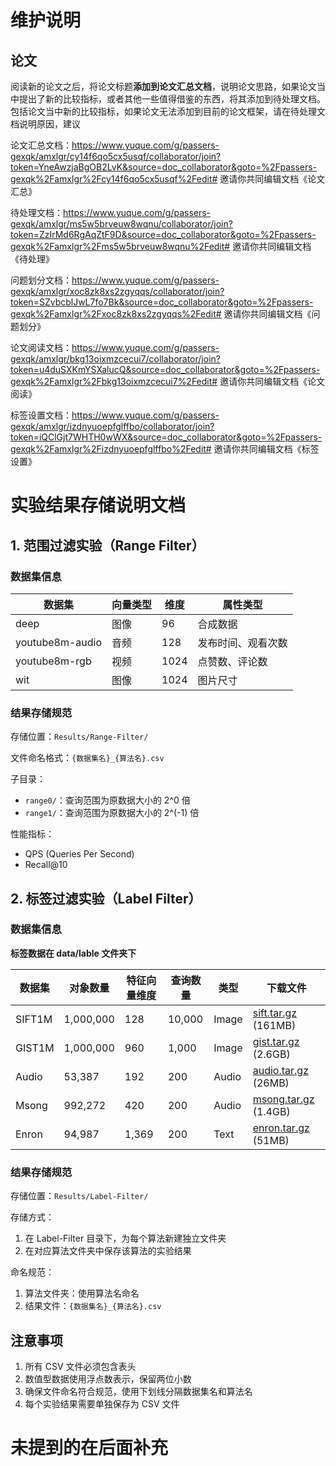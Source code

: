 # 维护说明

## 论文

阅读新的论文之后，将论文标题**添加到论文汇总文档**，说明论文思路，如果论文当中提出了新的比较指标，或者其他一些值得借鉴的东西，将其添加到待处理文档。包括论文当中新的比较指标，如果论文无法添加到目前的论文框架，请在待处理文档说明原因，建议

论文汇总文档：https://www.yuque.com/g/passers-gexqk/amxlgr/cy14f6qo5cx5usqf/collaborator/join?token=YneAwzjaBgOB2LvK&source=doc_collaborator&goto=%2Fpassers-gexqk%2Famxlgr%2Fcy14f6qo5cx5usqf%2Fedit# 邀请你共同编辑文档《论文汇总》



待处理文档：https://www.yuque.com/g/passers-gexqk/amxlgr/ms5w5brveuw8wqnu/collaborator/join?token=ZzIrMd6RgAqZtF9D&source=doc_collaborator&goto=%2Fpassers-gexqk%2Famxlgr%2Fms5w5brveuw8wqnu%2Fedit# 邀请你共同编辑文档《待处理》



问题划分文档：https://www.yuque.com/g/passers-gexqk/amxlgr/xoc8zk8xs2zgyqqs/collaborator/join?token=SZvbcblJwL7fo7Bk&source=doc_collaborator&goto=%2Fpassers-gexqk%2Famxlgr%2Fxoc8zk8xs2zgyqqs%2Fedit# 邀请你共同编辑文档《问题划分》

论文阅读文档：https://www.yuque.com/g/passers-gexqk/amxlgr/bkg13oixmzcecui7/collaborator/join?token=u4duSXKmYSXalucQ&source=doc_collaborator&goto=%2Fpassers-gexqk%2Famxlgr%2Fbkg13oixmzcecui7%2Fedit# 邀请你共同编辑文档《论文阅读》


标签设置文档：https://www.yuque.com/g/passers-gexqk/amxlgr/izdnyuoepfglffbo/collaborator/join?token=iQClGjt7WHTH0wWX&source=doc_collaborator&goto=%2Fpassers-gexqk%2Famxlgr%2Fizdnyuoepfglffbo%2Fedit# 邀请你共同编辑文档《标签设置》

# 实验结果存储说明文档

## 1. 范围过滤实验（Range Filter）

### 数据集信息

| 数据集          | 向量类型 | 维度 | 属性类型           |
| --------------- | -------- | ---- | ------------------ |
| deep            | 图像     | 96   | 合成数据           |
| youtube8m-audio | 音频     | 128  | 发布时间、观看次数 |
| youtube8m-rgb   | 视频     | 1024 | 点赞数、评论数     |
| wit             | 图像     | 1024 | 图片尺寸           |

### 结果存储规范

存储位置：`Results/Range-Filter/`

文件命名格式：`{数据集名}_{算法名}.csv`

子目录：

- `range0/`：查询范围为原数据大小的 2^0 倍
- `range1/`：查询范围为原数据大小的 2^(-1) 倍

性能指标：

- QPS (Queries Per Second)
- Recall@10



## 2. 标签过滤实验（Label Filter）

### 数据集信息

**标签数据在 data/lable 文件夹下**

| 数据集 | 对象数量  | 特征向量维度 | 查询数量 | 类型  | 下载文件                                                     |
| ------ | --------- | ------------ | -------- | ----- | ------------------------------------------------------------ |
| SIFT1M | 1,000,000 | 128          | 10,000   | Image | [sift.tar.gz](http://corpus-texmex.irisa.fr/) (161MB)        |
| GIST1M | 1,000,000 | 960          | 1,000    | Image | [gist.tar.gz](http://corpus-texmex.irisa.fr/) (2.6GB)        |
| Audio  | 53,387    | 192          | 200      | Audio | [audio.tar.gz](https://drive.google.com/file/d/1fJvLMXZ8_rTrnzivvOXiy_iP91vDyQhs/view) (26MB) |
| Msong  | 992,272   | 420          | 200      | Audio | [msong.tar.gz](https://drive.google.com/file/d/1UZ0T-nio8i2V8HetAx4-kt_FMK-GphHj/view) (1.4GB) |
| Enron  | 94,987    | 1,369        | 200      | Text  | [enron.tar.gz](https://drive.google.com/file/d/1TqV43kzuNYgAYXvXTKsAG1-ZKtcaYsmr/view) (51MB) |

### 结果存储规范

存储位置：`Results/Label-Filter/`

存储方式：

1. 在 Label-Filter 目录下，为每个算法新建独立文件夹
2. 在对应算法文件夹中保存该算法的实验结果

命名规范：

1. 算法文件夹：使用算法名命名
2. 结果文件：`{数据集名}_{算法名}.csv`

## 注意事项

1. 所有 CSV 文件必须包含表头
2. 数值型数据使用浮点数表示，保留两位小数
3. 确保文件命名符合规范，使用下划线分隔数据集名和算法名
4. 每个实验结果需要单独保存为 CSV 文件

# 未提到的在后面补充

